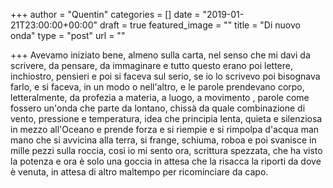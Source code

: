 +++
author = "Quentin"
categories = []
date = "2019-01-21T23:00:00+00:00"
draft = true
featured_image = ""
title = "Di nuovo onda"
type = "post"
url = ""

+++
Avevamo iniziato bene, almeno sulla carta, nel senso che mi davi da scrivere, da pensare, da immaginare e tutto questo erano poi lettere, inchiostro, pensieri e poi si faceva sul serio, se io lo scrivevo poi bisognava farlo, e si faceva, in un modo o nell'altro, e le parole prendevano corpo, letteralmente, da profezia a materia, a luogo, a movimento , parole come fossero un'onda che parte da lontano, chissà da quale combinazione di vento, pressione e temperatura, idea che principia lenta, quieta e silenziosa in mezzo all'Oceano e prende forza e si riempie e si rimpolpa d'acqua man mano che si avvicina alla terra, si frange, schiuma, roboa e poi svanisce in mille pezzi sulla roccia, così io mi sento ora, scrittura spezzata, che ha visto la potenza e ora è solo una goccia in attesa che la risacca la riporti da dove è venuta, in attesa di altro maltempo per ricominciare da capo.